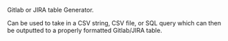 Gitlab or JIRA table Generator.

Can be used to take in a CSV string, CSV file, or SQL query which can then be outputted to a properly formatted Gitlab/JIRA table.
